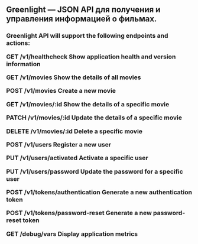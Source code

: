 <h2>Greenlight — JSON API для получения и управления информацией о фильмах. 
<h3>Greenlight API will support the following endpoints and actions:
<p>GET /v1/healthcheck Show application health and version information
<p>GET /v1/movies Show the details of all movies
<p>POST /v1/movies Create a new movie
<p>GET /v1/movies/:id Show the details of a specific movie
<p>PATCH /v1/movies/:id Update the details of a specific movie
<p>DELETE /v1/movies/:id Delete a specific movie
<p>POST /v1/users Register a new user
<p>PUT /v1/users/activated Activate a specific user
<p>PUT /v1/users/password Update the password for a specific user
<p>POST /v1/tokens/authentication Generate a new authentication token
<p>POST /v1/tokens/password-reset Generate a new password-reset token
<p>GET /debug/vars Display application metrics